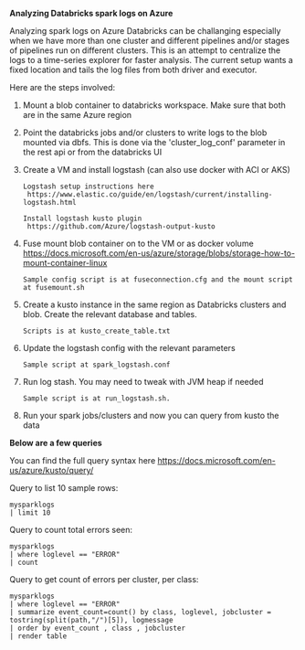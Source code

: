 **Analyzing Databricks spark logs on Azure**

Analyzing spark logs on Azure Databricks can be challanging especially when we have more than one cluster and different pipelines and/or stages of pipelines run on different clusters. This is an attempt to centralize the logs to a time-series explorer for faster analysis. The current setup wants a fixed location and tails the log files from both driver and executor.

Here are the steps involved:

1. Mount a blob container to databricks workspace. Make sure that both are in the same Azure region

2. Point the databricks jobs and/or clusters to write logs to the blob mounted via dbfs. This is done via the 'cluster_log_conf' parameter in the rest api or from the databricks UI

3. Create a VM and install logstash (can also use docker with ACI or AKS)

       Logstash setup instructions here
	    https://www.elastic.co/guide/en/logstash/current/installing-logstash.html

       Install logstash kusto plugin
		https://github.com/Azure/logstash-output-kusto

4. Fuse mount blob container on to the VM or as docker volume
        https://docs.microsoft.com/en-us/azure/storage/blobs/storage-how-to-mount-container-linux

       Sample config script is at fuseconnection.cfg and the mount script at fusemount.sh

5. Create a kusto instance in the same region as Databricks clusters and blob. Create the relevant database and tables.

       Scripts is at kusto_create_table.txt 

6. Update the logstash config with the relevant parameters

       Sample script at spark_logstash.conf

7. Run log stash.  You may need to tweak with JVM heap if needed

       Sample script is at run_logstash.sh.

8. Run your spark jobs/clusters and now you can query from kusto the data


**Below are a few queries**

You can find the full query syntax here https://docs.microsoft.com/en-us/azure/kusto/query/


Query to list 10 sample rows:

	mysparklogs
	| limit 10
 

Query to count total errors seen:

	mysparklogs
	| where loglevel == "ERROR"
	| count

Query to get count of errors per cluster, per class:

	mysparklogs
	| where loglevel == "ERROR"
	| summarize event_count=count() by class, loglevel, jobcluster = tostring(split(path,"/")[5]), logmessage 
	| order by event_count , class , jobcluster
	| render table 









